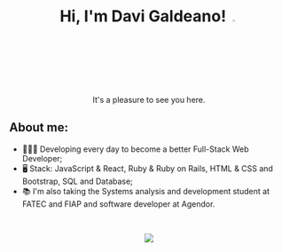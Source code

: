 
<h1 align="center">Hi, I'm Davi Galdeano! <img src="https://raw.githubusercontent.com/MartinHeinz/MartinHeinz/master/wave.gif" width="3%"></h1>
<p align="center">It's a pleasure to see you here.</p>

## About me:

- 👩🏼‍💻 Developing every day to become a better Full-Stack Web Developer;
- 🖥️ Stack: JavaScript & React, Ruby & Ruby on Rails, HTML & CSS and Bootstrap, SQL and Database;
- 📚 I'm also taking the Systems analysis and development student at FATEC and FIAP and software developer at Agendor.

<br>
<p align="center">
  <a href="https://www.linkedin.com/in/davi-galdeano-475843236/" target="_blank"><img src="https://img.shields.io/badge/-LinkedIn-%230077B5?style=for-the-badge&logo=linkedin&logoColor=white" target="_blank">
 </a>
</p>
  
  ##
</div>
  


